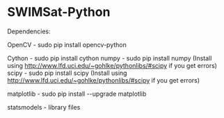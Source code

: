 # SWIMSat-Python
Dependencies:

OpenCV - sudo pip install opencv-python

Cython - sudo pip install cython
numpy - sudo pip install numpy (Install using http://www.lfd.uci.edu/~gohlke/pythonlibs/#scipy if you get errors)
scipy - sudo pip install scipy (Install using http://www.lfd.uci.edu/~gohlke/pythonlibs/#scipy if you get errors) 

matplotlib - sudo pip install --upgrade matplotlib

statsmodels - library files
